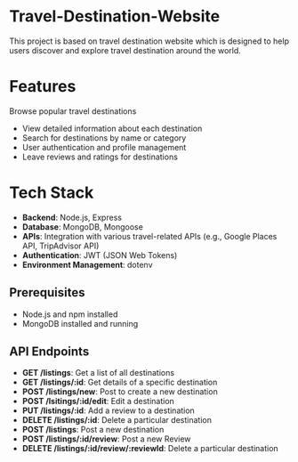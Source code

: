 # Travel-Destination-Website
This project is based on travel destination website  which is designed to help users discover and  explore travel destination around the world.

# Features
Browse popular travel destinations
- View detailed information about each destination
- Search for destinations by name or category
- User authentication and profile management
- Leave reviews and ratings for destinations

# Tech Stack
- **Backend**: Node.js, Express
- **Database**: MongoDB, Mongoose
- **APIs**: Integration with various travel-related APIs (e.g., Google Places API, TripAdvisor API)
- **Authentication**: JWT (JSON Web Tokens)
- **Environment Management**: dotenv

## Prerequisites
- Node.js and npm installed
- MongoDB installed and running

 ## API Endpoints
- **GET /listings**: Get a list of all destinations
- **GET /listings/:id**: Get details of a specific destination
- **POST /listings/new**: Post to create a new destination
- **POST /lsitings/:id/edit**: Edit a destination
- **PUT /listings/:id**: Add a review to a destination 
- **DELETE /listings/:id**: Delete a particular destination
- **POST /listings**: Post a new destination
- **POST /listings/:id/review**: Post a new Review
- **DELETE /listings/:id/review/:reviewId**: Delete a particular destination
